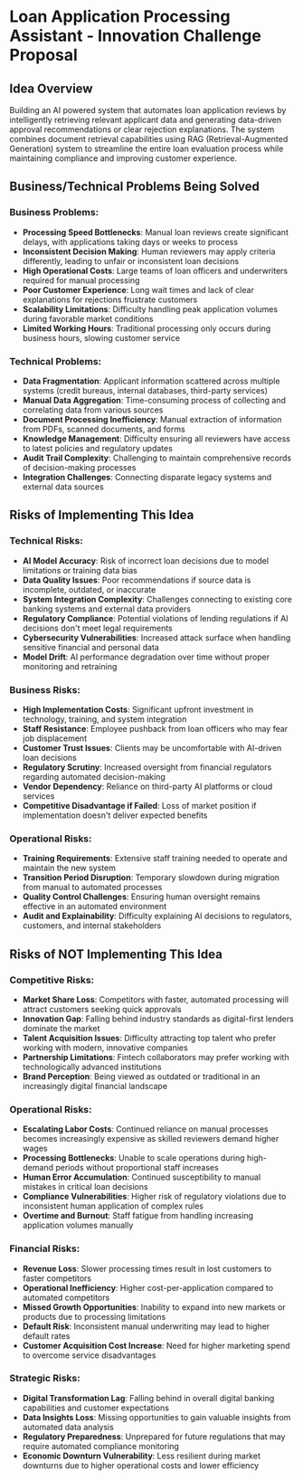 # Loan Application Processing Assistant - Innovation Challenge Proposal

## Idea Overview

Building an AI powered system that automates loan application reviews by intelligently retrieving relevant applicant data and generating data-driven approval recommendations or clear rejection explanations. The system combines document retrieval capabilities using RAG (Retrieval-Augmented Generation) system to streamline the entire loan evaluation process while maintaining compliance and improving customer experience.

## Business/Technical Problems Being Solved

### Business Problems:
- **Processing Speed Bottlenecks**: Manual loan reviews create significant delays, with applications taking days or weeks to process
- **Inconsistent Decision Making**: Human reviewers may apply criteria differently, leading to unfair or inconsistent loan decisions
- **High Operational Costs**: Large teams of loan officers and underwriters required for manual processing
- **Poor Customer Experience**: Long wait times and lack of clear explanations for rejections frustrate customers
- **Scalability Limitations**: Difficulty handling peak application volumes during favorable market conditions
- **Limited Working Hours**: Traditional processing only occurs during business hours, slowing customer service

### Technical Problems:
- **Data Fragmentation**: Applicant information scattered across multiple systems (credit bureaus, internal databases, third-party services)
- **Manual Data Aggregation**: Time-consuming process of collecting and correlating data from various sources
- **Document Processing Inefficiency**: Manual extraction of information from PDFs, scanned documents, and forms
- **Knowledge Management**: Difficulty ensuring all reviewers have access to latest policies and regulatory updates
- **Audit Trail Complexity**: Challenging to maintain comprehensive records of decision-making processes
- **Integration Challenges**: Connecting disparate legacy systems and external data sources

## Risks of Implementing This Idea

### Technical Risks:
- **AI Model Accuracy**: Risk of incorrect loan decisions due to model limitations or training data bias
- **Data Quality Issues**: Poor recommendations if source data is incomplete, outdated, or inaccurate
- **System Integration Complexity**: Challenges connecting to existing core banking systems and external data providers
- **Regulatory Compliance**: Potential violations of lending regulations if AI decisions don't meet legal requirements
- **Cybersecurity Vulnerabilities**: Increased attack surface when handling sensitive financial and personal data
- **Model Drift**: AI performance degradation over time without proper monitoring and retraining

### Business Risks:
- **High Implementation Costs**: Significant upfront investment in technology, training, and system integration
- **Staff Resistance**: Employee pushback from loan officers who may fear job displacement
- **Customer Trust Issues**: Clients may be uncomfortable with AI-driven loan decisions
- **Regulatory Scrutiny**: Increased oversight from financial regulators regarding automated decision-making
- **Vendor Dependency**: Reliance on third-party AI platforms or cloud services
- **Competitive Disadvantage if Failed**: Loss of market position if implementation doesn't deliver expected benefits

### Operational Risks:
- **Training Requirements**: Extensive staff training needed to operate and maintain the new system
- **Transition Period Disruption**: Temporary slowdown during migration from manual to automated processes
- **Quality Control Challenges**: Ensuring human oversight remains effective in an automated environment
- **Audit and Explainability**: Difficulty explaining AI decisions to regulators, customers, and internal stakeholders

## Risks of NOT Implementing This Idea

### Competitive Risks:
- **Market Share Loss**: Competitors with faster, automated processing will attract customers seeking quick approvals
- **Innovation Gap**: Falling behind industry standards as digital-first lenders dominate the market
- **Talent Acquisition Issues**: Difficulty attracting top talent who prefer working with modern, innovative companies
- **Partnership Limitations**: Fintech collaborators may prefer working with technologically advanced institutions
- **Brand Perception**: Being viewed as outdated or traditional in an increasingly digital financial landscape

### Operational Risks:
- **Escalating Labor Costs**: Continued reliance on manual processes becomes increasingly expensive as skilled reviewers demand higher wages
- **Processing Bottlenecks**: Unable to scale operations during high-demand periods without proportional staff increases
- **Human Error Accumulation**: Continued susceptibility to manual mistakes in critical loan decisions
- **Compliance Vulnerabilities**: Higher risk of regulatory violations due to inconsistent human application of complex rules
- **Overtime and Burnout**: Staff fatigue from handling increasing application volumes manually

### Financial Risks:
- **Revenue Loss**: Slower processing times result in lost customers to faster competitors
- **Operational Inefficiency**: Higher cost-per-application compared to automated competitors
- **Missed Growth Opportunities**: Inability to expand into new markets or products due to processing limitations
- **Default Risk**: Inconsistent manual underwriting may lead to higher default rates
- **Customer Acquisition Cost Increase**: Need for higher marketing spend to overcome service disadvantages

### Strategic Risks:
- **Digital Transformation Lag**: Falling behind in overall digital banking capabilities and customer expectations
- **Data Insights Loss**: Missing opportunities to gain valuable insights from automated data analysis
- **Regulatory Preparedness**: Unprepared for future regulations that may require automated compliance monitoring
- **Economic Downturn Vulnerability**: Less resilient during market downturns due to higher operational costs and lower efficiency
